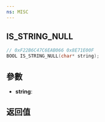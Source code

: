 ```yaml
---
ns: MISC
---
```

## IS_STRING_NULL

```c
// 0xF22B6C47C6EAB066 0x8E71E00F
BOOL IS_STRING_NULL(char* string);
```


## 參數
* **string**: 

## 返回值

